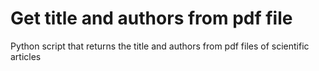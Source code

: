 # Get title and authors from pdf file

Python script that returns the title and authors from pdf files of scientific articles
